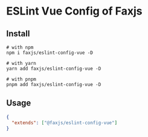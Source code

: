 # ESLint Vue Config of Faxjs

## Install

```shell
# with npm
npm i faxjs/eslint-config-vue -D

# with yarn
yarn add faxjs/eslint-config-vue -D

# with pnpm
pnpm add faxjs/eslint-config-vue -D
```

## Usage

```json
{
  "extends": ["@faxjs/eslint-config-vue"]
}
```
